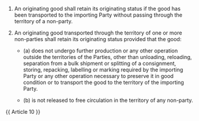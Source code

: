 1. An originating good shall retain its originating status if the good has been transported to the importing Party without passing through the territory of a non-party.

2. An originating good transported through the territory of one or more non-parties shall retain its originating status provided that the good:

    - (a) does not undergo further production or any other operation outside the territories of the Parties, other than unloading, reloading, separation from a bulk shipment or splitting of a consignment, storing, repacking, labelling or marking required by the importing Party or any other operation necessary to preserve it in good condition or to transport the good to the territory of the importing Party.

    - (b) is not released to free circulation in the territory of any non-party.

{{ Article 10 }}
